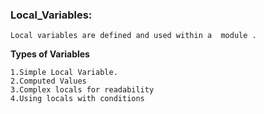 ### Local_Variables:
```
Local variables are defined and used within a  module .
```
**Types of Variables**
```
1.Simple Local Variable.
2.Computed Values
3.Complex locals for readability
4.Using locals with conditions
```

